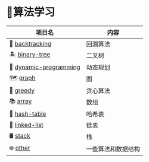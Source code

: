 # 🌠算法学习

项目名|内容
---|---
🍥 [backtracking] |  回溯算法
🏝 [binary-tree] |  二叉树
🐌 [dynamic-programming]  |  动态规划
🗺 [graph]  |  图
🐍 [greedy]  |  贪心算法
📚 [array]  |  数组
🎰 [hash-table]  |  哈希表
🔗 [linked-list]  |  链表
🛢 [stack] |  栈
❄️ [other] | 一些算法和数据结构 

[backtracking]: https://github.com/luolanmeet/algorithm/tree/master/backtracking/src/pers
[binary-tree]: https://github.com/luolanmeet/algorithm/tree/master/binary-tree/src/pers
[dynamic-programming]: https://github.com/luolanmeet/algorithm/tree/master/dynamic-programming/src/pers
[graph]: https://github.com/luolanmeet/algorithm/tree/master/graph/src/pers
[greedy]: https://github.com/luolanmeet/algorithm/tree/master/greedy/src/pers
[array]: https://github.com/luolanmeet/algorithm/tree/master/array/src/pers
[hash-table]: https://github.com/luolanmeet/algorithm/tree/master/hash-table/src/pers
[linked-list]: https://github.com/luolanmeet/algorithm/tree/master/linked-list/src/pers
[stack]: https://github.com/luolanmeet/algorithm/tree/master/stack/src/pers
[other]: https://github.com/luolanmeet/algorithm/tree/master/other/src/pers